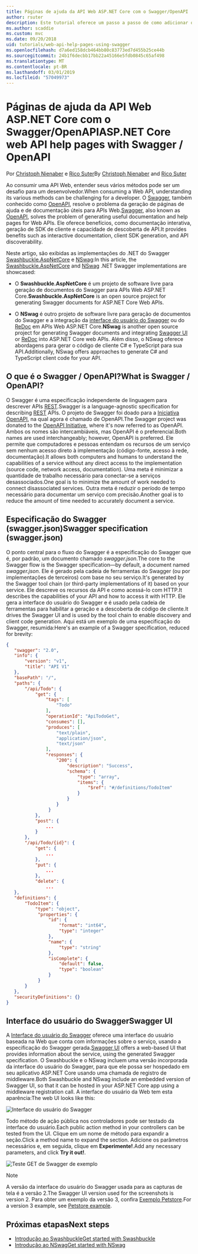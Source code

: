 ```yaml
---
title: Páginas de ajuda da API Web ASP.NET Core com o Swagger/OpenAPI
author: rsuter
description: Este tutorial oferece um passo a passo de como adicionar o Swagger para gerar a documentação e as páginas de ajuda para um aplicativo de API Web.
ms.author: scaddie
ms.custom: mvc
ms.date: 09/20/2018
uid: tutorials/web-api-help-pages-using-swagger
ms.openlocfilehash: d7a6ed158dcb464bb80c83773ed7d455b25ce44b
ms.sourcegitcommit: 24b1f6decbb17bb22a45166e5fdb0845c65af498
ms.translationtype: MT
ms.contentlocale: pt-BR
ms.lasthandoff: 03/01/2019
ms.locfileid: "57049973"
---
```

# <a name="aspnet-core-web-api-help-pages-with-swagger--openapi"></a><span data-ttu-id="7ccd6-103">Páginas de ajuda da API Web ASP.NET Core com o Swagger/OpenAPI</span><span class="sxs-lookup"><span data-stu-id="7ccd6-103">ASP.NET Core web API help pages with Swagger / OpenAPI</span></span>

<span data-ttu-id="7ccd6-104">Por [Christoph Nienaber](https://twitter.com/zuckerthoben) e [Rico Suter](http://rsuter.com)</span><span class="sxs-lookup"><span data-stu-id="7ccd6-104">By [Christoph Nienaber](https://twitter.com/zuckerthoben) and [Rico Suter](http://rsuter.com)</span></span>

<span data-ttu-id="7ccd6-105">Ao consumir uma API Web, entender seus vários métodos pode ser um desafio para um desenvolvedor.</span><span class="sxs-lookup"><span data-stu-id="7ccd6-105">When consuming a Web API, understanding its various methods can be challenging for a developer.</span></span> <span data-ttu-id="7ccd6-106">O [Swagger](https://swagger.io/), também conhecido como [OpenAPI](https://www.openapis.org/), resolve o problema da geração de páginas de ajuda e de documentação úteis para APIs Web.</span><span class="sxs-lookup"><span data-stu-id="7ccd6-106">[Swagger](https://swagger.io/), also known as [OpenAPI](https://www.openapis.org/), solves the problem of generating useful documentation and help pages for Web APIs.</span></span> <span data-ttu-id="7ccd6-107">Ele oferece benefícios, como documentação interativa, geração de SDK de cliente e capacidade de descoberta de API.</span><span class="sxs-lookup"><span data-stu-id="7ccd6-107">It provides benefits such as interactive documentation, client SDK generation, and API discoverability.</span></span>

<span data-ttu-id="7ccd6-108">Neste artigo, são exibidas as implementações do .NET do Swagger [Swashbuckle.AspNetCore](https://github.com/domaindrivendev/Swashbuckle.AspNetCore) e [NSwag](https://github.com/RSuter/NSwag):</span><span class="sxs-lookup"><span data-stu-id="7ccd6-108">In this article, the [Swashbuckle.AspNetCore](https://github.com/domaindrivendev/Swashbuckle.AspNetCore) and [NSwag](https://github.com/RSuter/NSwag) .NET Swagger implementations are showcased:</span></span>

* <span data-ttu-id="7ccd6-109">O **Swashbuckle.AspNetCore** é um projeto de software livre para geração de documentos do Swagger para APIs Web ASP.NET Core.</span><span class="sxs-lookup"><span data-stu-id="7ccd6-109">**Swashbuckle.AspNetCore** is an open source project for generating Swagger documents for ASP.NET Core Web APIs.</span></span>

* <span data-ttu-id="7ccd6-110">O **NSwag** é outro projeto de software livre para geração de documentos do Swagger e a integração da [interface do usuário do Swagger](https://swagger.io/swagger-ui/) ou do [ReDoc](https://github.com/Rebilly/ReDoc) em APIs Web ASP.NET Core.</span><span class="sxs-lookup"><span data-stu-id="7ccd6-110">**NSwag** is another open source project for generating Swagger documents and integrating [Swagger UI](https://swagger.io/swagger-ui/) or [ReDoc](https://github.com/Rebilly/ReDoc) into ASP.NET Core web APIs.</span></span> <span data-ttu-id="7ccd6-111">Além disso, o NSwag oferece abordagens para gerar o código de cliente C# e TypeScript para sua API.</span><span class="sxs-lookup"><span data-stu-id="7ccd6-111">Additionally, NSwag offers approaches to generate C# and TypeScript client code for your API.</span></span>

## <a name="what-is-swagger--openapi"></a><span data-ttu-id="7ccd6-112">O que é o Swagger / OpenAPI?</span><span class="sxs-lookup"><span data-stu-id="7ccd6-112">What is Swagger / OpenAPI?</span></span>

<span data-ttu-id="7ccd6-113">O Swagger é uma especificação independente de linguagem para descrever APIs [REST](https://en.wikipedia.org/wiki/Representational_state_transfer).</span><span class="sxs-lookup"><span data-stu-id="7ccd6-113">Swagger is a language-agnostic specification for describing [REST](https://en.wikipedia.org/wiki/Representational_state_transfer) APIs.</span></span> <span data-ttu-id="7ccd6-114">O projeto de Swagger foi doado para a [Iniciativa OpenAPI](https://www.openapis.org/), na qual agora é chamado de OpenAPI.</span><span class="sxs-lookup"><span data-stu-id="7ccd6-114">The Swagger project was donated to the [OpenAPI Initiative](https://www.openapis.org/), where it's now referred to as OpenAPI.</span></span> <span data-ttu-id="7ccd6-115">Ambos os nomes são intercambiáveis, mas OpenAPI é o preferencial.</span><span class="sxs-lookup"><span data-stu-id="7ccd6-115">Both names are used interchangeably; however, OpenAPI is preferred.</span></span> <span data-ttu-id="7ccd6-116">Ele permite que computadores e pessoas entendam os recursos de um serviço sem nenhum acesso direto à implementação (código-fonte, acesso à rede, documentação).</span><span class="sxs-lookup"><span data-stu-id="7ccd6-116">It allows both computers and humans to understand the capabilities of a service without any direct access to the implementation (source code, network access, documentation).</span></span> <span data-ttu-id="7ccd6-117">Uma meta é minimizar a quantidade de trabalho necessário para conectar-se a serviços desassociados.</span><span class="sxs-lookup"><span data-stu-id="7ccd6-117">One goal is to minimize the amount of work needed to connect disassociated services.</span></span> <span data-ttu-id="7ccd6-118">Outra meta é reduzir o período de tempo necessário para documentar um serviço com precisão.</span><span class="sxs-lookup"><span data-stu-id="7ccd6-118">Another goal is to reduce the amount of time needed to accurately document a service.</span></span>

## <a name="swagger-specification-swaggerjson"></a><span data-ttu-id="7ccd6-119">Especificação do Swagger (swagger.json)</span><span class="sxs-lookup"><span data-stu-id="7ccd6-119">Swagger specification (swagger.json)</span></span>

<span data-ttu-id="7ccd6-120">O ponto central para o fluxo do Swagger é a especificação do Swagger que é, por padrão, um documento chamado *swagger.json*.</span><span class="sxs-lookup"><span data-stu-id="7ccd6-120">The core to the Swagger flow is the Swagger specification&mdash;by default, a document named *swagger.json*.</span></span> <span data-ttu-id="7ccd6-121">Ele é gerado pela cadeia de ferramentas do Swagger (ou por implementações de terceiros) com base no seu serviço.</span><span class="sxs-lookup"><span data-stu-id="7ccd6-121">It's generated by the Swagger tool chain (or third-party implementations of it) based on your service.</span></span> <span data-ttu-id="7ccd6-122">Ele descreve os recursos da API e como acessá-lo com HTTP.</span><span class="sxs-lookup"><span data-stu-id="7ccd6-122">It describes the capabilities of your API and how to access it with HTTP.</span></span> <span data-ttu-id="7ccd6-123">Ele gera a interface do usuário do Swagger e é usado pela cadeia de ferramentas para habilitar a geração e a descoberta de código de cliente.</span><span class="sxs-lookup"><span data-stu-id="7ccd6-123">It drives the Swagger UI and is used by the tool chain to enable discovery and client code generation.</span></span> <span data-ttu-id="7ccd6-124">Aqui está um exemplo de uma especificação do Swagger, resumida:</span><span class="sxs-lookup"><span data-stu-id="7ccd6-124">Here's an example of a Swagger specification, reduced for brevity:</span></span>

```json
{
   "swagger": "2.0",
   "info": {
       "version": "v1",
       "title": "API V1"
   },
   "basePath": "/",
   "paths": {
       "/api/Todo": {
           "get": {
               "tags": [
                   "Todo"
               ],
               "operationId": "ApiTodoGet",
               "consumes": [],
               "produces": [
                   "text/plain",
                   "application/json",
                   "text/json"
               ],
               "responses": {
                   "200": {
                       "description": "Success",
                       "schema": {
                           "type": "array",
                           "items": {
                               "$ref": "#/definitions/TodoItem"
                           }
                       }
                   }
                }
           },
           "post": {
               ...
           }
       },
       "/api/Todo/{id}": {
           "get": {
               ...
           },
           "put": {
               ...
           },
           "delete": {
               ...
   },
   "definitions": {
       "TodoItem": {
           "type": "object",
            "properties": {
                "id": {
                    "format": "int64",
                    "type": "integer"
                },
                "name": {
                    "type": "string"
                },
                "isComplete": {
                    "default": false,
                    "type": "boolean"
                }
            }
       }
   },
   "securityDefinitions": {}
}
```

## <a name="swagger-ui"></a><span data-ttu-id="7ccd6-125">Interface do usuário do Swagger</span><span class="sxs-lookup"><span data-stu-id="7ccd6-125">Swagger UI</span></span>

<span data-ttu-id="7ccd6-126">A [Interface do usuário do Swagger](https://swagger.io/swagger-ui/) oferece uma interface do usuário baseada na Web que conta com informações sobre o serviço, usando a especificação do Swagger gerada.</span><span class="sxs-lookup"><span data-stu-id="7ccd6-126">[Swagger UI](https://swagger.io/swagger-ui/) offers a web-based UI that provides information about the service, using the generated Swagger specification.</span></span> <span data-ttu-id="7ccd6-127">O Swashbuckle e o NSwag incluem uma versão incorporada da interface do usuário do Swagger, para que ele possa ser hospedado em seu aplicativo ASP.NET Core usando uma chamada de registro de middleware.</span><span class="sxs-lookup"><span data-stu-id="7ccd6-127">Both Swashbuckle and NSwag include an embedded version of Swagger UI, so that it can be hosted in your ASP.NET Core app using a middleware registration call.</span></span> <span data-ttu-id="7ccd6-128">A interface do usuário da Web tem esta aparência:</span><span class="sxs-lookup"><span data-stu-id="7ccd6-128">The web UI looks like this:</span></span>

![Interface do usuário do Swagger](web-api-help-pages-using-swagger/_static/swagger-ui.png)

<span data-ttu-id="7ccd6-130">Todo método de ação pública nos controladores pode ser testado da interface do usuário.</span><span class="sxs-lookup"><span data-stu-id="7ccd6-130">Each public action method in your controllers can be tested from the UI.</span></span> <span data-ttu-id="7ccd6-131">Clique em um nome de método para expandir a seção.</span><span class="sxs-lookup"><span data-stu-id="7ccd6-131">Click a method name to expand the section.</span></span> <span data-ttu-id="7ccd6-132">Adicione os parâmetros necessários e, em seguida, clique em **Experimente!**.</span><span class="sxs-lookup"><span data-stu-id="7ccd6-132">Add any necessary parameters, and click **Try it out!**.</span></span>

![Teste GET de Swagger de exemplo](web-api-help-pages-using-swagger/_static/get-try-it-out.png)

> [!NOTE]
> <span data-ttu-id="7ccd6-134">A versão da interface do usuário do Swagger usada para as capturas de tela é a versão 2.</span><span class="sxs-lookup"><span data-stu-id="7ccd6-134">The Swagger UI version used for the screenshots is version 2.</span></span> <span data-ttu-id="7ccd6-135">Para obter um exemplo da versão 3, confira [Exemplo Petstore](http://petstore.swagger.io/).</span><span class="sxs-lookup"><span data-stu-id="7ccd6-135">For a version 3 example, see [Petstore example](http://petstore.swagger.io/).</span></span>

## <a name="next-steps"></a><span data-ttu-id="7ccd6-136">Próximas etapas</span><span class="sxs-lookup"><span data-stu-id="7ccd6-136">Next steps</span></span>

* [<span data-ttu-id="7ccd6-137">Introdução ao Swashbuckle</span><span class="sxs-lookup"><span data-stu-id="7ccd6-137">Get started with Swashbuckle</span></span>](xref:tutorials/get-started-with-swashbuckle)
* [<span data-ttu-id="7ccd6-138">Introdução ao NSwag</span><span class="sxs-lookup"><span data-stu-id="7ccd6-138">Get started with NSwag</span></span>](xref:tutorials/get-started-with-nswag)

